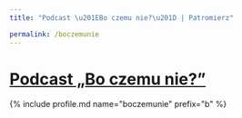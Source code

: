 ```yaml
---
title: "Podcast \u201EBo czemu nie?\u201D | Patromierz"

permalink: /boczemunie
---
```


# [Podcast „Bo czemu nie?”](https://patronite.pl/boczemunie)

{% include profile.md name="boczemunie" prefix="b" %}
